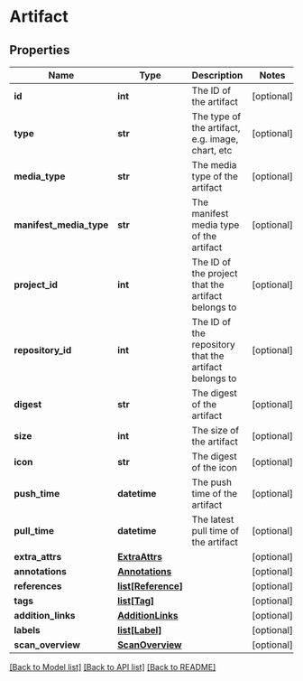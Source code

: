 # Artifact

## Properties
Name | Type | Description | Notes
------------ | ------------- | ------------- | -------------
**id** | **int** | The ID of the artifact | [optional] 
**type** | **str** | The type of the artifact, e.g. image, chart, etc | [optional] 
**media_type** | **str** | The media type of the artifact | [optional] 
**manifest_media_type** | **str** | The manifest media type of the artifact | [optional] 
**project_id** | **int** | The ID of the project that the artifact belongs to | [optional] 
**repository_id** | **int** | The ID of the repository that the artifact belongs to | [optional] 
**digest** | **str** | The digest of the artifact | [optional] 
**size** | **int** | The size of the artifact | [optional] 
**icon** | **str** | The digest of the icon | [optional] 
**push_time** | **datetime** | The push time of the artifact | [optional] 
**pull_time** | **datetime** | The latest pull time of the artifact | [optional] 
**extra_attrs** | [**ExtraAttrs**](ExtraAttrs.md) |  | [optional] 
**annotations** | [**Annotations**](Annotations.md) |  | [optional] 
**references** | [**list[Reference]**](Reference.md) |  | [optional] 
**tags** | [**list[Tag]**](Tag.md) |  | [optional] 
**addition_links** | [**AdditionLinks**](AdditionLinks.md) |  | [optional] 
**labels** | [**list[Label]**](Label.md) |  | [optional] 
**scan_overview** | [**ScanOverview**](ScanOverview.md) |  | [optional] 

[[Back to Model list]](../README.md#documentation-for-models) [[Back to API list]](../README.md#documentation-for-api-endpoints) [[Back to README]](../README.md)

